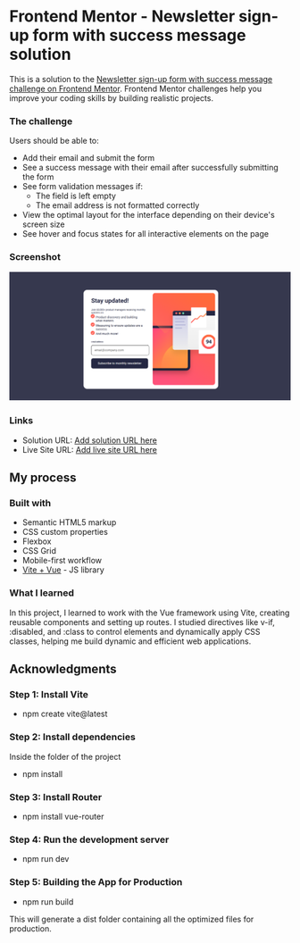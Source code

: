 # Frontend Mentor - Newsletter sign-up form with success message solution

This is a solution to the [Newsletter sign-up form with success message challenge on Frontend Mentor](https://www.frontendmentor.io/challenges/newsletter-signup-form-with-success-message-3FC1AZbNrv). Frontend Mentor challenges help you improve your coding skills by building realistic projects. 


### The challenge

Users should be able to:

- Add their email and submit the form
- See a success message with their email after successfully submitting the form
- See form validation messages if:
  - The field is left empty
  - The email address is not formatted correctly
- View the optimal layout for the interface depending on their device's screen size
- See hover and focus states for all interactive elements on the page

### Screenshot

![](./src/assets/form.png)


### Links

- Solution URL: [Add solution URL here](https://github.com/DomeniqueRosa/DomeniqueRosa.github.io/tree/main/newsletter-sign-up)
- Live Site URL: [Add live site URL here](https://domenique-rosa-github-io-ezos.vercel.app/)

## My process

### Built with

- Semantic HTML5 markup
- CSS custom properties
- Flexbox
- CSS Grid
- Mobile-first workflow
- [Vite + Vue](https://vite.dev//) - JS library

### What I learned

In this project, I learned to work with the Vue framework using Vite, creating reusable components and setting up routes. I studied directives like v-if, :disabled, and :class to control elements and dynamically apply CSS classes, helping me build dynamic and efficient web applications.

## Acknowledgments

### Step 1: Install Vite

 - npm create vite@latest 

### Step 2: Install dependencies

Inside the folder of the project

- npm install

### Step 3: Install Router

- npm install vue-router

### Step 4: Run the development server

- npm run dev

### Step 5:  Building the App for Production

- npm run build

This will generate a dist folder containing all the optimized files for production.

